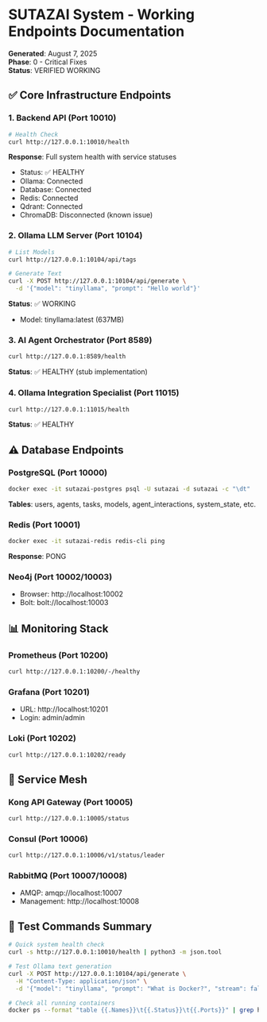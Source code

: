 # SUTAZAI System - Working Endpoints Documentation
**Generated**: August 7, 2025  
**Phase**: 0 - Critical Fixes  
**Status**: VERIFIED WORKING

## ✅ Core Infrastructure Endpoints

### 1. Backend API (Port 10010)
```bash
# Health Check
curl http://127.0.0.1:10010/health
```
**Response**: Full system health with service statuses
- Status: ✅ HEALTHY
- Ollama: Connected
- Database: Connected
- Redis: Connected
- Qdrant: Connected
- ChromaDB: Disconnected (known issue)

### 2. Ollama LLM Server (Port 10104)
```bash
# List Models
curl http://127.0.0.1:10104/api/tags

# Generate Text
curl -X POST http://127.0.0.1:10104/api/generate \
  -d '{"model": "tinyllama", "prompt": "Hello world"}'
```
**Status**: ✅ WORKING
- Model: tinyllama:latest (637MB)

### 3. AI Agent Orchestrator (Port 8589)
```bash
curl http://127.0.0.1:8589/health
```
**Status**: ✅ HEALTHY (stub implementation)

### 4. Ollama Integration Specialist (Port 11015)
```bash
curl http://127.0.0.1:11015/health
```
**Status**: ✅ HEALTHY

## ⚠️ Database Endpoints

### PostgreSQL (Port 10000)
```bash
docker exec -it sutazai-postgres psql -U sutazai -d sutazai -c "\dt"
```
**Tables**: users, agents, tasks, models, agent_interactions, system_state, etc.

### Redis (Port 10001)
```bash
docker exec -it sutazai-redis redis-cli ping
```
**Response**: PONG

### Neo4j (Port 10002/10003)
- Browser: http://localhost:10002
- Bolt: bolt://localhost:10003

## 📊 Monitoring Stack

### Prometheus (Port 10200)
```bash
curl http://127.0.0.1:10200/-/healthy
```

### Grafana (Port 10201)
- URL: http://localhost:10201
- Login: admin/admin

### Loki (Port 10202)
```bash
curl http://127.0.0.1:10202/ready
```

## 🔧 Service Mesh

### Kong API Gateway (Port 10005)
```bash
curl http://127.0.0.1:10005/status
```

### Consul (Port 10006)
```bash
curl http://127.0.0.1:10006/v1/status/leader
```

### RabbitMQ (Port 10007/10008)
- AMQP: amqp://localhost:10007
- Management: http://localhost:10008

## 📝 Test Commands Summary

```bash
# Quick system health check
curl -s http://127.0.0.1:10010/health | python3 -m json.tool

# Test Ollama text generation
curl -X POST http://127.0.0.1:10104/api/generate \
  -H "Content-Type: application/json" \
  -d '{"model": "tinyllama", "prompt": "What is Docker?", "stream": false}'

# Check all running containers
docker ps --format "table {{.Names}}\t{{.Status}}\t{{.Ports}}" | grep healthy
```
